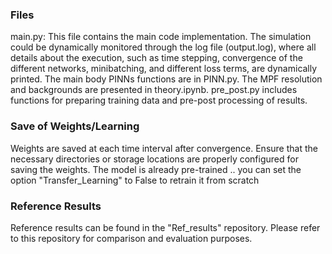 ### Files
main.py: This file contains the main code implementation. The simulation could be dynamically monitored through the log file (output.log), where all details about the execution, such as time stepping, convergence of the different networks, minibatching, and different loss terms, are dynamically printed. The main body PINNs functions are in PINN.py. The MPF resolution and backgrounds are presented in theory.ipynb. pre_post.py includes functions for preparing training data and pre-post processing of results.

### Save of Weights/Learning
Weights are saved at each time interval after convergence. Ensure that the necessary directories or storage locations are properly configured for saving the weights. The model
is already pre-trained .. you can set the option "Transfer_Learning" to False to retrain it from scratch 

### Reference Results
Reference results can be found in the "Ref_results" repository. Please refer to this repository for comparison and evaluation purposes.
